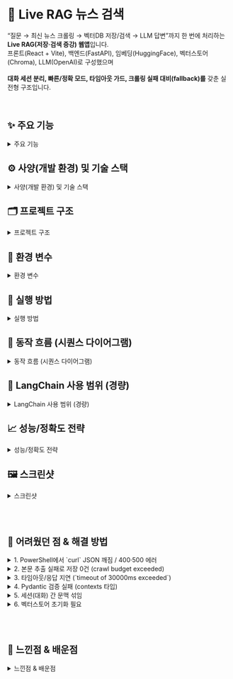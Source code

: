 # 📱 Live RAG 뉴스 검색

 “질문 → 최신 뉴스 크롤링 → 벡터DB 저장/검색 → LLM 답변”까지 한 번에 처리하는 **Live RAG(저장·검색 증강) 웹앱**입니다. 
  <br>
  프론트(React + Vite), 백엔드(FastAPI), 임베딩(HuggingFace), 벡터스토어(Chroma), LLM(OpenAI)로 구성했으며            
  <br>
  **대화 세션 분리, 빠른/정확 모드, 타임아웃 가드, 크롤링 실패 대비(fallback)를** 갖춘 실전형 구조입니다. 

<br>

## ✨ 주요 기능

<details>
  
  <summary>주요 기능</summary>

  - **Live RAG**: 질문 시 관련 뉴스를 **실시간 크롤링 → 문서 청크 → 임베딩 → Chroma 저장/검색 → LLM 답변**
  - **구글 뉴스 기반 크롤러**: Google News **RSS → HTML 순서**로 검색, 본문은 **Trafilatura → Selenium** 순으로 추출 (빠름+안정성)
  - **세션 격리**: 프론트에서 **conversationId**를 부여하면, 백엔드가 **세션별 벡터스토어 디렉터리/컬렉션**을 분리해 문맥이 섞이지 않음
  - **빠른 검색(크롤 생략):** 기존에 쌓인 벡터만 검색하여 **응답 지연/타임아웃 방지**
  - **시간·링크 예산:** TIME_BUDGET_SEC, MAX_LINKS 로 크롤링 비용 통제
  - **타임아웃/오류 핸들링:** 프런트 30–60s 타임아웃, 백엔드에서 오류를 **200 응답 + 메시지**로 돌려 UI가 사용자 친화적으로 표시
  - **CORS/환경변수:** 로컬·배포 환경 전환을 .env로 관리
  - **LangChain 경량 사용:** 거대한 체인 대신 **Text Splitter / Embeddings / Chroma 래퍼 / Retriever**만 사용

  <br>
</details>



## ⚙️ 사양(개발 환경) 및 기술 스택

<details>
  <summary>사양(개발 환경) 및 기술 스택</summary>

  ### 사양
  - **OS:** WINDOWS 11 PRO EDITION
  - **CPU:** AMD RYZEN 5 9600X
  - **RAM:** DDR5 32G
  - **GPU:** NVIDIA RTX 4070TI SUPER
  - **Python:** 3.11
  - **Node:** v22.20.0
  - **Chrome:** 최신 (Selenium용)

  ### 기술 스택
  - **Frontend:** React + Vite + TypeScript + TailwindCSS
  - **Backend:** FastAPI + Uvicorn
  - **RAG:**
    - **크롤링:** Google News RSS/HTML, Trafilatura(HTTP 우선), Selenium(폴백)
    - **임베딩:** HuggingFace sentence-transformers/all-MiniLM-L6-v2 (CUDA 있으면 자동 GPU)
    - **벡터스토어:** Chroma (세션별 persist 디렉토리)
    - **LLM:** OpenAI Chat Completions (기본 gpt-4o-mini)
  - **Infra/기타:** Python 3.11, Node 22+, CUDA, WebDriver Manager
    
 <br>
</details>

## 🗂 프로젝트 구조

<details>
  <summary>프로젝트 구조</summary>

  
  ```bash
  llm_rag_project/
├─ backend/
│  ├─ app/
│  │  ├─ main.py                # FastAPI 엔드포인트 (health, query, vector/stats, debug/crawl)
│  │  ├─ rag.py                 # Live RAG 로직 (세션 분리, 크롤→임베딩→저장→검색→LLM)
│  │  ├─ crawler_google.py      # Google News RSS/HTML + Trafilatura + Selenium
│  │  ├─ schemas.py             # Pydantic 스키마 (QueryRequest/Response, CrawlReq 등)
│  │  └─ __init__.py
│  ├─ vectorstore/              # (세션별) Chroma persist 디렉토리
│  ├─ .env                      # 백엔드 환경변수
│  └─ requirements.txt
└─ frontend/
   ├─ src/
   │  ├─ api.ts                 # Axios 클라이언트, BASE_URL, ask(), clear()
   │  └─ App.tsx                # UI (질문/Top-k/빠른검색, 새 채팅, 응답/참고문서)
   ├─ .env.local                # 프론트 환경변수 (VITE_API_BASE 등)
   ├─ index.html, tailwind.css, package.json, vite.config.ts

  ```
<br>
</details>

## 🔑 환경 변수

<details>
  <summary>환경 변수</summary>

  
  ### backend/.env
   ```env
OPENAI_API_KEY=sk-proj...             # OpenAI 키
MODEL_NAME=gpt-4o-mini                # 또는 gpt-4o, gpt-4.1 등
CHROMA_DIR=./vectorstore
EMBED_MODEL=sentence-transformers/all-MiniLM-L6-v2
ALLOWED_ORIGINS=http://localhost:5173

# --- 권장: 속도/안정성 ---
CRAWL_DAYS=3
CRAWL_PAGES=1
MAX_LINKS_PER_QUERY=4
TIME_BUDGET_SEC=30
MIN_CHARS=180
   ```


### frontend/.env.local
```env
VITE_API_BASE=http://127.0.0.1:8000
VITE_REQUEST_TIMEOUT=30000
```
</details>


## 🚀 실행 방법

<details>
  <summary>실행 방법</summary>
  
  ```env
# 1) 백엔드
cd backend
python -m venv .venv && . .venv/Scripts/activate        # Windows
pip install -r requirements.txt
uvicorn app.main:app --reload --host 127.0.0.1 --port 8000

# 2) 프론트엔드
cd ../frontend
npm i
npm run dev
# 브라우저: http://localhost:5173
  ```
</details>


## 🧭 동작 흐름 (시퀀스 다이어그램)

<details>
  <summary>동작 흐름 (시퀀스 다이어그램)</summary>

  <img width="3840" height="2225" alt="Untitled diagram _ Mermaid Chart-2025-10-05-140332" src="https://github.com/user-attachments/assets/46d5d39d-37ab-44ba-a5bd-e3a04106f3f5" />

</details>


## 🔎 LangChain 사용 범위 (경량)

<details>
  <summary>LangChain 사용 범위 (경량)</summary>

  
  - **langchain_huggingface.HuggingFaceEmbeddings:** MiniLM 임베딩
  - **langchain_text_splitters.RecursiveCharacterTextSplitter:** 청크
  - **langchain_chroma.Chroma:** 벡터스토어 래퍼
  - **as_retriever().invoke():** Top-k 검색

   LLM 호출은 OpenAI SDK로 직접 수행(에이전트/체인 미사용 → 간결/예측가능/디버깅 쉬움)
    <br>
</details>

## 📈 성능/정확도 전략

<details>
  <summary>성능/정확도 전략</summary>

  - **정확도:** RSS 우선(정규화 링크/제목) → HTML 폴백, Trafilatura 본문 추출(정확/경량) → Selenium 폴백. <br>
답변 프롬프트는 **출처 번호 인용**을 강제해 환각 감소.
- **성능:** 링크/시간 예산으로 크롤 비용 제한, 임베딩 GPU 자동 사용, 세션별 벡터스토어로 검색 범위 축소, 프론트 “빠른 검색” 토글 제공.

  <br>
</details>

## 🖼️ 스크린샷

<details>
  <summary>스크린샷</summary>

  ### 시작 화면
  <img width="1712" height="1263" alt="image" src="https://github.com/user-attachments/assets/eff698e5-ecef-4281-8bbd-cceb48dd01ae" />

  ### 실행 화면
  <img width="1714" height="1264" alt="image" src="https://github.com/user-attachments/assets/5cc27109-dd33-4b48-a467-e307af6e062c" />

</details>

<br><br>

## 🤕 어려웠던 점 & 해결 방법

<details>
  <summary>1. PowerShell에서 `curl` JSON 깨짐 / 400·500 에러</summary>

- **증상**: `curl -d "{...}"` 호출 시 한글/따옴표가 깨지거나 `JSON decode error`, 포트 오류 메시지.
- **원인**: PowerShell의 이스케이프 규칙/인코딩 차이. 작은따옴표·줄바꿈/백틱 조합이 깨짐.
- **해결**
  - PowerShell 대안:
    ```powershell
    python -c "import requests; print(requests.post('http://127.0.0.1:8000/query', json={'question':'트럼프','k':4}, timeout=60).text)"
    ```
  - 또는 `-d @body.json` 방식 사용.
- **예방**: 로컬 테스트는 `requests` 파이썬 원라이너 권장. 프론트에서 직접 호출 우선.

  <br>
</details>

<details>
  <summary>2. 본문 추출 실패로 저장 0건 (crawl budget exceeded)</summary>

- **증상**: `fetched_and_stored docs=0`, `skip (short 0 chars)` 로그.
- **원인**: 일부 사이트에서 Trafilatura가 본문을 못 뽑거나, 로딩 지연으로 Selenium이 텍스트를 못 가져옴.
- **해결**
  - 추출 순서: **Trafilatura(HTTP) → Selenium 폴백**
  - 셀렉터 후보 확장: `#dic_area, article, #newsct, .article_body, #articleBody ...`
  - `MAX_LINKS_PER_QUERY`를 늘리되 `TIME_BUDGET_SEC` 내에서만 처리.
- **예방**: 뉴스 소스 다양화(동일 쿼리라도 링크 여러 개 시도), 환경에 맞춰 시간 예산 튜닝.

  <br>
</details>

<details>
  <summary>3. 타임아웃/응답 지연 (`timeout of 30000ms exceeded`)</summary>

  - **증상**: 프론트에서 30초 타임아웃.
- **원인**: 초기 크롤+본문 추출+임베딩이 느림(특히 Selenium 폴백).
- **해결**
  - 프론트 `.env.local`: `VITE_REQUEST_TIMEOUT=60000` (필요 시 ↑)
  - 백엔드 `.env`: `MAX_LINKS_PER_QUERY`↓, `CRAWL_PAGES=1`, `TIME_BUDGET_SEC=15~20`
  - UI에서 **“빠른 검색(크롤 생략)”** 제공.
- **예방**: 크롤은 비용 큼 — 링크/시간 예산 **보수적** 운영.

  <br>
</details>

<details>
  <summary>4. Pydantic 검증 실패 (contexts 타입)</summary>

  - **증상**: `QueryResponse` 검증 오류: `contexts[i]` string 요구인데 dict 전달.
- **원인**: 스키마와 실제 응답 구조 불일치.
- **해결**: 스키마를 `List[ContextItem]`(title/url/preview)로 정의하고 반환 데이터 구조 통일.
- **예방**: 프론트/백 스키마를 **단일 소스**로 관리(예: `schemas.ts/json schema`).

  <br>
</details>

<details>
  <summary>5. 세션(대화) 간 문맥 섞임</summary>

  - **증상**: “새 채팅”을 눌러도 이전 주제 문맥이 섞여 보임.
- **원인**: 같은 Chroma 컬렉션/디렉터리를 공유.
- **해결**: 요청마다 `conversationId`를 포함 → 백엔드가 **세션별 persist dir/collection** 사용.
- **예방**: 새 채팅 시 UUID 발급 → 프론트 상태에 보관 → 모든 요청에 포함.

  <br>
</details>

<details>
  <summary>6. 벡터스토어 초기화 필요</summary>

  - **증상**: 오래된 문맥이 남아 이상 응답.
- **해결**: `vectorstore/`를 세션별로 분리하고, 필요시 **세션별 삭제** 유틸 제공.
- **예방**: 포트폴리오 데모에서는 “새 채팅” 시 **새 세션 디렉터리**를 사용.

  <br>
</details>

<br><br>

## 🙌 느낀점 & 배운점

<details>
  <summary>느낀점 & 배운점</summary>

<br>

처음엔 “일단 되게 하자”였는데, 금방 깨달았습니다. 한 번 되는 것보다 **항상 같은 품질로 되는 것**이 훨씬 어렵고 더 중요했습니다. 
크롤링도 RSS → HTML → Selenium 순서로 단계화하고, 링크 개수나 시간 예산을 걸어 두면서 흐름을 안정시키는 데 집중했습니다.

GPU도 처음엔 꼭 써야 한다고 생각했는데, 막상 소형 임베딩 모델에선 **CPU도 충분**했습니다. 게다가 환경 따라 GPU 초기화가 더 느릴 때도 있었습니다.  
그래서 FORCE_CPU 같은 스위치를 넣고, 어떤 디바이스를 쓰는지 로그로 남기면서 “왜 오늘은 느리지?” 같은 불확실성을 줄였습니다.

브라우저 드라이버가 뿜는 경고(QUOTA_EXCEEDED, DEPRECATED_ENDPOINT, WebGL 관련) 때문에 한동안 괜히 불안했는데, **결국 치명적인 에러는 아니었다**는 걸 확인했습니다. 
중요한 건 콘솔 색깔이 아니라, 요청 → 검색 → 본문 추출 → 임베딩 → 답변까지 그 **파이프라인 실행 유무**였습니다.

PowerShell에서 cURL로 JSON 보낼 때 이스케이프가 계속 깨졌습니다. 쉘마다 규칙이 다르다는 걸 다시 배웠고, 문서에는 **셸·언어별 예시**를 따로 준비하는 게 사용자(또는 동료) 경험에 진짜 중요하다는 걸 체감했습니다.

스키마 정합성은 백엔드는 contexts: List[dict]로 내보내는데, 모델은 List[str]로 정의돼 있어서 검증 에러가 났습니다.. 그 뒤로는 **응답 모델과 실제 페이로드를 항상 1:1**로 맞추고, 혹시 모를 상황에 대비해 런타임에서도 방어적으로 캐스팅하는 습관을 들였습니다.

Chroma는 버전에 따라 persist() 유무가 달라서 당황했는데, 폴리필 헬퍼를 하나 두고 persist() → _client.persist() → (없으면 패스) 순서로 처리하니 안정됐습니다. **데이터 계층은 느슨하게 결합**해두는 게 결국 유지보수에 유리하다는 걸 실감했습니다.

“빠른 검색(크롤 생략)” 토글은 단순한 옵션처럼 보이지만, 실제로는 **속도 vs 정확성**을 사용자가 직접 선택하게 하는 장치였습니다. 저는 기본을 정확성(크롤 ON)으로 두고, 필요할 때만 빠르게 스위치하도록 했습니다. 

질문 문맥이 섞이는 문제는 **conversationId로 세션별 컬렉션을 분리**해서 풀었습니다. “새 채팅”을 눌렀는데 이전 주제가 묻어나오면 신뢰가 깨지거든요. 격리하고 나니 혼선이 눈에 띄게 줄었습니다.

무엇보다, **신뢰는 출처에서 온다**는 걸 다시 배웠습니다. 답변이 조금 느려도, 근거가 보이면 사용자가 훨씬 편안해합니다. 그래서 타이틀/URL/프리뷰를 카드로 보여 주고, 본문엔 [1][2]처럼 인용을 달게 했습니다. 

타임아웃도 큰 깨달음이었습니다. 무한 대기는 느림이 아니라 **불안**으로 느껴집니다. 서버와 프런트에 명확한 시간 제한을 두고, 시간이 초과되면 지금까지의 수집 결과로라도 답변을 주니 품질을 높아졌습니다.

멋진 기능 하나보다, **작게라도 매번 같은 품질로 끝까지 가는 시스템**이 더 가치 있습니다. 계층적 폴백, 리소스 예산, 타입 정합성, 세션 격리, 출처 노출… 이 기본기들을 차근히 챙겼더니, 제품이 안정적으로 서비스를 유지했습니다.. 
저는 그 과정을 통해, 모델 공부 만큼이나 **시스템을 다루는 감각이 중요**하다는 걸 배웠습니다.
  
</details>






